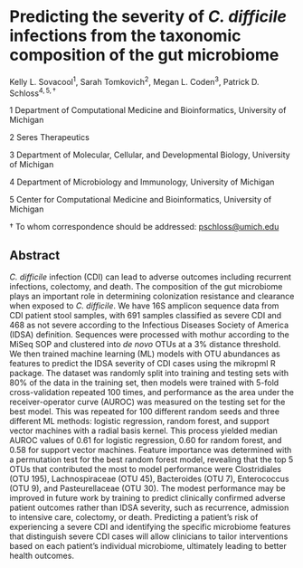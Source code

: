 Predicting the severity of *C. difficile* infections from the taxonomic
composition of the gut microbiome
================
Kelly L. Sovacool<sup>1</sup>, Sarah Tomkovich<sup>2</sup>, Megan L.
Coden<sup>3</sup>, Patrick D. Schloss<sup>4, 5, †</sup>

1 Department of Computational Medicine and Bioinformatics, University of
Michigan

2 Seres Therapeutics

3 Department of Molecular, Cellular, and Developmental Biology,
University of Michigan

4 Department of Microbiology and Immunology, University of Michigan

5 Center for Computational Medicine and Bioinformatics, University of
Michigan

† To whom correspondence should be addressed: <pschloss@umich.edu>

## Abstract

*C. difficile* infection (CDI) can lead to adverse outcomes including
recurrent infections, colectomy, and death. The composition of the gut
microbiome plays an important role in determining colonization
resistance and clearance when exposed to *C. difficile*. We have 16S
amplicon sequence data from CDI patient stool samples, with 691 samples
classified as severe CDI and 468 as not severe according to the
Infectious Diseases Society of America (IDSA) definition. Sequences were
processed with mothur according to the MiSeq SOP and clustered into *de
novo* OTUs at a 3% distance threshold. We then trained machine learning
(ML) models with OTU abundances as features to predict the IDSA severity
of CDI cases using the mikropml R package. The dataset was randomly
split into training and testing sets with 80% of the data in the
training set, then models were trained with 5-fold cross-validation
repeated 100 times, and performance as the area under the
receiver-operator curve (AUROC) was measured on the testing set for the
best model. This was repeated for 100 different random seeds and three
different ML methods: logistic regression, random forest, and support
vector machines with a radial basis kernel. This process yielded median
AUROC values of 0.61 for logistic regression, 0.60 for random forest,
and 0.58 for support vector machines. Feature importance was determined
with a permutation test for the best random forest model, revealing that
the top 5 OTUs that contributed the most to model performance were
Clostridiales (OTU 195), Lachnospiraceae (OTU 45), Bacteroides (OTU 7),
Enterococcus (OTU 9), and Pasteurellaceae (OTU 30). The modest
performance may be improved in future work by training to predict
clinically confirmed adverse patient outcomes rather than IDSA severity,
such as recurrence, admission to intensive care, colectomy, or death.
Predicting a patient’s risk of experiencing a severe CDI and identifying
the specific microbiome features that distinguish severe CDI cases will
allow clinicians to tailor interventions based on each patient’s
individual microbiome, ultimately leading to better health outcomes.
